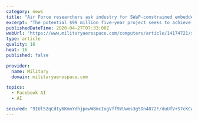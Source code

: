 ```yaml
---
category: news
title: "Air Force researchers ask industry for SWaP-constrained embedded computing for artificial intelligence (AI)"
excerpt: "The potential $99 million five-year project seeks to achieve improvements in SWaP for artificial intelligence and machine learning embedded computing."
publishedDateTime: 2020-04-27T07:33:00Z
webUrl: "https://www.militaryaerospace.com/computers/article/14174721/swap-embedded-computing-artificial-intelligence"
type: article
quality: 16
heat: 16
published: false

provider:
  name: Military
  domain: militaryaerospace.com

topics:
  - Facebook AI
  - AI

secured: "9IUl5ZqCdIy6KmnYdhjpewW8mcIxgVff9VUwms3g5Dn4872F/duUfV+S7cKCwPRG5ndaVc33RSjLDbJR+6Zh2KWoHd/xYuKN8O/jVdOdsAd/PrtIzDyraXvySG650laaBFhVf7nl0HOObAnlkh/HMleW0uGPSf+rZB2LEoZQTrbxB6RxJ/nE/XifNngomPPjXS+bGLHXCDOCKiHO0QJXteDnBK7DeQR2e2Y61VQtOjQzfQSSBaZTxo9QvEfZtZLuGLx2nG0KzIIhYZjQTBtdyTjwHO+AJ770ZC9YxEULHBqRy1KoJiVXF4+q/lYKA3w6QZKymNfDQ+vviLz4SLq1mvV3/kHLSZmyXor7PG6waCNjkjdPp/kA3ylv4wmUBmk8E3NOGeonp5rrohITXu/rST1Eugy9DVapTwhdViYG+CUcWaQcrKaRnGqZ2sUtyq/nYhoYabWlS2amZ8gYNpPxZdlSlwdEwH2Xzgee6WBe1j4=;WCS6EZAELzaZ5GLSDhi5Ew=="
---
```


